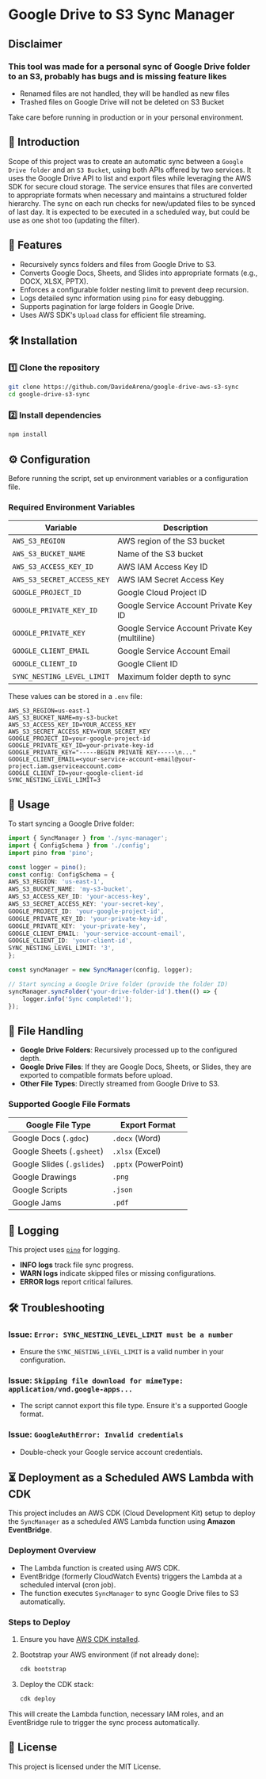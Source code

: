 
# Google Drive to S3 Sync Manager

## Disclaimer

### This tool was made for a personal sync of Google Drive folder to an S3, probably has bugs and is missing feature likes

- Renamed files are not handled, they will be handled as new files
- Trashed files on Google Drive will not be deleted on S3 Bucket

Take care before running in production or in your personal environment.

## 📌 Introduction

Scope of this project was to create an automatic sync between a `Google Drive folder` and an `S3 Bucket`, using both APIs offered by two services. It uses the Google Drive API to list and export files while leveraging the AWS SDK for secure cloud storage. The service ensures that files are converted to appropriate formats when necessary and maintains a structured folder hierarchy.
The sync on each run checks for new/updated files to be synced of last day. It is expected to be executed in a scheduled way, but could be use as one shot too (updating the filter).

## 🚀 Features

- Recursively syncs folders and files from Google Drive to S3.
- Converts Google Docs, Sheets, and Slides into appropriate formats (e.g., DOCX, XLSX, PPTX).
- Enforces a configurable folder nesting limit to prevent deep recursion.
- Logs detailed sync information using `pino` for easy debugging.
- Supports pagination for large folders in Google Drive.
- Uses AWS SDK's `Upload` class for efficient file streaming.

## 🛠 Installation

### 1️⃣ Clone the repository

```sh
git clone https://github.com/DavideArena/google-drive-aws-s3-sync
cd google-drive-s3-sync
```

### 2️⃣ Install dependencies

```sh
npm install
```

## ⚙️ Configuration

Before running the script, set up environment variables or a configuration file.

### Required Environment Variables

| Variable                     | Description                                    |
| ---------------------------- | ---------------------------------------------- |
| `AWS_S3_REGION`            | AWS region of the S3 bucket                    |
| `AWS_S3_BUCKET_NAME`       | Name of the S3 bucket                          |
| `AWS_S3_ACCESS_KEY_ID`     | AWS IAM Access Key ID                          |
| `AWS_S3_SECRET_ACCESS_KEY` | AWS IAM Secret Access Key                      |
| `GOOGLE_PROJECT_ID`        | Google Cloud Project ID                        |
| `GOOGLE_PRIVATE_KEY_ID`    | Google Service Account Private Key ID          |
| `GOOGLE_PRIVATE_KEY`       | Google Service Account Private Key (multiline) |
| `GOOGLE_CLIENT_EMAIL`      | Google Service Account Email                   |
| `GOOGLE_CLIENT_ID`         | Google Client ID                               |
| `SYNC_NESTING_LEVEL_LIMIT` | Maximum folder depth to sync                   |

These values can be stored in a `.env` file:

```
AWS_S3_REGION=us-east-1
AWS_S3_BUCKET_NAME=my-s3-bucket
AWS_S3_ACCESS_KEY_ID=YOUR_ACCESS_KEY
AWS_S3_SECRET_ACCESS_KEY=YOUR_SECRET_KEY
GOOGLE_PROJECT_ID=your-google-project-id
GOOGLE_PRIVATE_KEY_ID=your-private-key-id
GOOGLE_PRIVATE_KEY="-----BEGIN PRIVATE KEY-----\n..."
GOOGLE_CLIENT_EMAIL=<your-service-account-email@your-project.iam.gserviceaccount.com>
GOOGLE_CLIENT_ID=your-google-client-id
SYNC_NESTING_LEVEL_LIMIT=3
```

## 📌 Usage

To start syncing a Google Drive folder:

```typescript
import { SyncManager } from './sync-manager';
import { ConfigSchema } from './config';
import pino from 'pino';

const logger = pino();
const config: ConfigSchema = {
AWS_S3_REGION: 'us-east-1',
AWS_S3_BUCKET_NAME: 'my-s3-bucket',
AWS_S3_ACCESS_KEY_ID: 'your-access-key',
AWS_S3_SECRET_ACCESS_KEY: 'your-secret-key',
GOOGLE_PROJECT_ID: 'your-google-project-id',
GOOGLE_PRIVATE_KEY_ID: 'your-private-key-id',
GOOGLE_PRIVATE_KEY: 'your-private-key',
GOOGLE_CLIENT_EMAIL: 'your-service-account-email',
GOOGLE_CLIENT_ID: 'your-client-id',
SYNC_NESTING_LEVEL_LIMIT: '3',
};

const syncManager = new SyncManager(config, logger);

// Start syncing a Google Drive folder (provide the folder ID)
syncManager.syncFolder('your-drive-folder-id').then(() => {
    logger.info('Sync completed!');
});
```

## 📂 File Handling

- **Google Drive Folders**: Recursively processed up to the configured depth.
- **Google Drive Files**: If they are Google Docs, Sheets, or Slides, they are exported to compatible formats before upload.
- **Other File Types**: Directly streamed from Google Drive to S3.

### Supported Google File Formats

| Google File Type             | Export Format          |
| ---------------------------- | ---------------------- |
| Google Docs (`.gdoc`)      | `.docx` (Word)       |
| Google Sheets (`.gsheet`)  | `.xlsx` (Excel)      |
| Google Slides (`.gslides`) | `.pptx` (PowerPoint) |
| Google Drawings              | `.png`               |
| Google Scripts               | `.json`              |
| Google Jams                  | `.pdf`               |

## 📜 Logging

This project uses [`pino`](https://github.com/pinojs/pino) for logging.

- **INFO logs** track file sync progress.
- **WARN logs** indicate skipped files or missing configurations.
- **ERROR logs** report critical failures.

## 🛠 Troubleshooting

### Issue: `Error: SYNC_NESTING_LEVEL_LIMIT must be a number`

- Ensure the `SYNC_NESTING_LEVEL_LIMIT` is a valid number in your configuration.

### Issue: `Skipping file download for mimeType: application/vnd.google-apps...`

- The script cannot export this file type. Ensure it's a supported Google format.

### Issue: `GoogleAuthError: Invalid credentials`

- Double-check your Google service account credentials.

## ⏳ Deployment as a Scheduled AWS Lambda with CDK

This project includes an AWS CDK (Cloud Development Kit) setup to deploy the `SyncManager` as a scheduled AWS Lambda function using **Amazon EventBridge**.

### Deployment Overview

- The Lambda function is created using AWS CDK.
- EventBridge (formerly CloudWatch Events) triggers the Lambda at a scheduled interval (cron job).
- The function executes `SyncManager` to sync Google Drive files to S3 automatically.

### Steps to Deploy

1. Ensure you have [AWS CDK installed](https://docs.aws.amazon.com/cdk/latest/guide/getting_started.html).

2. Bootstrap your AWS environment (if not already done):

   ```sh
   cdk bootstrap
   ```

3. Deploy the CDK stack:

   ```sh
   cdk deploy
   ```

This will create the Lambda function, necessary IAM roles, and an EventBridge rule to trigger the sync process automatically.

## 📜 License

This project is licensed under the MIT License.
